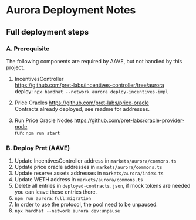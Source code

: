 # Aurora Deployment Notes

## Full deployment steps

### A. Prerequisite 
The following components are required by AAVE, but not handled by this project.      

1. IncentivesController       
  https://github.com/pret-labs/incentives-controller/tree/aurora      
  deploy: `npx hardhat --network aurora deploy-incentives-impl`

2. Price Oracles
  https://github.com/pret-labs/price-oracle      
  Contracts already deployed, see readme for addresses.

3. Run Price Oracle Nodes
  https://github.com/pret-labs/oracle-provider-node       
  run: `npm run start`

### B. Deploy Pret (AAVE)
1. Update IncentivesController address in `markets/aurora/commons.ts`
2. Update price oracle addresses in `markets/aurora/commons.ts`
3. Update reserve assets addresses in `markets/aurora/index.ts`
4. Update WETH address in `markets/aurora/commons.ts`
5. Delete all entries in `deployed-contracts.json`, if mock tokens are needed you can leave these entries there.
6. `npm run aurora:full:migration`
7. In order to use the protocol, the pool need to be unpaused.
8. `npx hardhat --network aurora dev:unpause`
